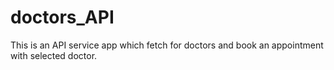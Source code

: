 # doctors_API
This is an API service app which fetch for doctors and book an appointment with selected doctor.
